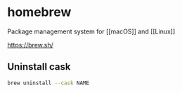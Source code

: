 # homebrew

 Package management system for [[macOS]] and [[Linux]]

 <https://brew.sh/>

## Uninstall cask

```bash
brew uninstall --cask NAME
```
